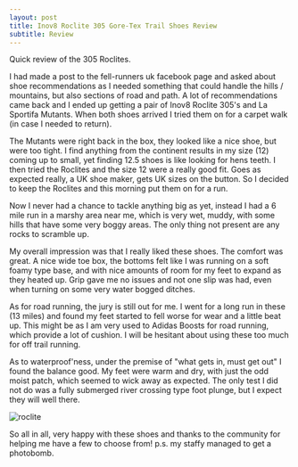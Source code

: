 ```yaml
---
layout: post
title: Inov8 Roclite 305 Gore-Tex Trail Shoes Review
subtitle: Review
---
```

Quick review of the 305 Roclites.

I had made a post to the fell-runners uk facebook page and asked about
shoe recommendations as I needed something that could handle the hills
/ mountains, but also sections of road and path. A lot of recommendations
came back and I ended up getting a pair of Inov8 Roclite 305's and
La Sportifa Mutants. When both shoes arrived I tried them on for a carpet
walk (in case I needed to return).

The Mutants were right back in the box, they looked like a nice shoe,
but were too tight. I find anything from the continent results in my
size (12) coming up to small, yet finding 12.5 shoes is like looking for
hens teeth. I then tried the Roclites and the size 12 were a really
good fit. Goes as expected really, a UK shoe maker, gets UK sizes on the
button. So I decided to keep the Roclites and this morning put them on
for a run.

Now I never had a chance to tackle anything big as yet, instead I had
a 6 mile run in a marshy area near me, which is very wet, muddy, with
some hills that have some very boggy areas. The only thing not present
are any rocks to scramble up.

My overall impression was that I really liked these shoes. The comfort
was great. A nice wide toe box, the bottoms felt like I was running on
a soft foamy type base, and with nice amounts of room for my feet to
expand as they heated up. Grip gave me no issues and not one slip was
had, even when turning on some very water bogged ditches.

As for road running, the jury is still out for me. I went for a long run in
these (13 miles) and found my feet started to fell worse for wear and a little
beat up. This might be as I am very used to Adidas Boosts for road running,
which provide a lot of cushion. I will be hesitant about using these too much
for off trail running.

As to waterproof'ness, under the premise of "what gets in, must get out"
I found the balance good. My feet were warm and dry, with just the odd
moist patch, which seemed to wick away as expected. The only test I did
not do was a fully submerged river crossing type foot plunge, but
I expect they will well there.

![roclite](https://raw.githubusercontent.com/lukehinds/lukehinds.github.io/master/img/inov8roclite.jpg)

So all in all, very happy with these shoes and thanks to the community
for helping me have a few to choose from! p.s. my staffy managed to get
a photobomb.
